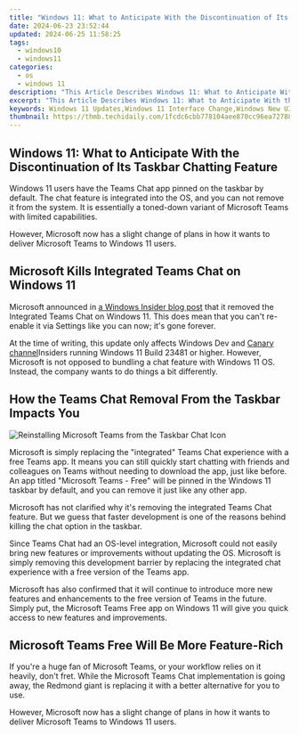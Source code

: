 ```yaml
---
title: "Windows 11: What to Anticipate With the Discontinuation of Its Taskbar Chatting Feature"
date: 2024-06-23 23:52:44
updated: 2024-06-25 11:58:25
tags:
  - windows10
  - windows11
categories:
  - os
  - windows 11
description: "This Article Describes Windows 11: What to Anticipate With the Discontinuation of Its Taskbar Chatting Feature"
excerpt: "This Article Describes Windows 11: What to Anticipate With the Discontinuation of Its Taskbar Chatting Feature"
keywords: Windows 11 Updates,Windows 11 Interface Change,Windows New UI,Taskbar Removal,Chatting Feature Ends,Windows UI Redesign,Discontinued Windows Comms
thumbnail: https://thmb.techidaily.com/1fcdc6cbb778104aee870cc96ea727883cbb745be14bb05420507854521a636d.jpg
---
```


## Windows 11: What to Anticipate With the Discontinuation of Its Taskbar Chatting Feature

 Windows 11 users have the Teams Chat app pinned on the taskbar by default. The chat feature is integrated into the OS, and you can not remove it from the system. It is essentially a toned-down variant of Microsoft Teams with limited capabilities.

 However, Microsoft now has a slight change of plans in how it wants to deliver Microsoft Teams to Windows 11 users.

## Microsoft Kills Integrated Teams Chat on Windows 11

 Microsoft announced in [a Windows Insider blog post](https://blogs.windows.com/windows-insider/2023/06/14/announcing-windows-11-insider-preview-build-23481/) that it removed the Integrated Teams Chat on Windows 11\. This does mean that you can't re-enable it via Settings like you can now; it's gone forever.

 At the time of writing, this update only affects Windows Dev and [Canary channel](https://www.makeuseof.com/what-is-windows-insider-canary-channel/)Insiders running Windows 11 Build 23481 or higher. However, Microsoft is not opposed to bundling a chat feature with Windows 11 OS. Instead, the company wants to do things a bit differently.

## How the Teams Chat Removal From the Taskbar Impacts You

![Reinstalling Microsoft Teams from the Taskbar Chat Icon](https://static1.makeuseofimages.com/wordpress/wp-content/uploads/2021/10/Reinstalling-Microsoft-Teams-from-the-Taskbar-Chat-Icon.jpg)

 Microsoft is simply replacing the "integrated" Teams Chat experience with a free Teams app. It means you can still quickly start chatting with friends and colleagues on Teams without needing to download the app, just like before. An app titled "Microsoft Teams - Free" will be pinned in the Windows 11 taskbar by default, and you can remove it just like any other app.

 Microsoft has not clarified why it's removing the integrated Teams Chat feature. But we guess that faster development is one of the reasons behind killing the chat option in the taskbar.

 Since Teams Chat had an OS-level integration, Microsoft could not easily bring new features or improvements without updating the OS. Microsoft is simply removing this development barrier by replacing the integrated chat experience with a free version of the Teams app.

 Microsoft has also confirmed that it will continue to introduce more new features and enhancements to the free version of Teams in the future. Simply put, the Microsoft Teams Free app on Windows 11 will give you quick access to new features and improvements.

## Microsoft Teams Free Will Be More Feature-Rich

 If you're a huge fan of Microsoft Teams, or your workflow relies on it heavily, don't fret. While the Microsoft Teams Chat implementation is going away, the Redmond giant is replacing it with a better alternative for you to use.

 However, Microsoft now has a slight change of plans in how it wants to deliver Microsoft Teams to Windows 11 users.
